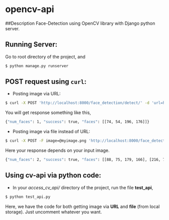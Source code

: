 # opencv-api
##Description
Face-Detection using OpenCV library  with Django python server.

## Running Server:
Go to root directory of the project, and
```bash
$ python manage.py runserver
```

## POST request using `curl`:
* Posting image via URL:
```bash
$ curl -X POST 'http://localhost:8000/face_detection/detect/' -d 'url=https://upload.wikimedia.org/wikipedia/commons/9/90/PM_Modi_2015.jpg' ; echo ""
```
You will get response something like this,
```bash
{"num_faces": 1, "success": true, "faces": [[74, 54, 196, 176]]}
```
* Posting image  via file instead of URL:
```bash
$ curl -X POST -F image=@myimage.png 'http://localhost:8000/face_detection/detect/' ; echo ""
```
Here your response depends on your input image.
```bash
{"num_faces": 2, "success": true, "faces": [[88, 75, 179, 166], [216, 79, 301, 164]]}
```

##  Using cv-api via python code:
* In your *access_cv_api/* directory of the project, run the file **test_api**,
```bash
$ python test_api.py
```
Here, we have the code for both getting image via **URL** and **file** (from local storage). Just uncomment whatever you want.